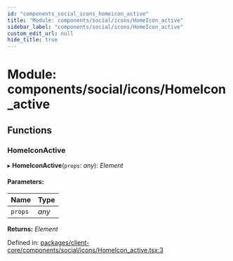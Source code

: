 ```yaml
---
id: "components_social_icons_homeicon_active"
title: "Module: components/social/icons/HomeIcon_active"
sidebar_label: "components/social/icons/HomeIcon_active"
custom_edit_url: null
hide_title: true
---
```


# Module: components/social/icons/HomeIcon\_active

## Functions

### HomeIconActive

▸ **HomeIconActive**(`props`: *any*): *Element*

#### Parameters:

Name | Type |
:------ | :------ |
`props` | *any* |

**Returns:** *Element*

Defined in: [packages/client-core/components/social/icons/HomeIcon_active.tsx:3](https://github.com/xr3ngine/xr3ngine/blob/56376a778/packages/client-core/components/social/icons/HomeIcon_active.tsx#L3)
